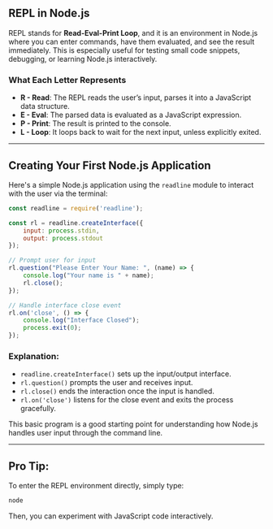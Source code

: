 ## REPL in Node.js

REPL stands for **Read-Eval-Print Loop**, and it is an environment in Node.js where you can enter commands, have them evaluated, and see the result immediately. This is especially useful for testing small code snippets, debugging, or learning Node.js interactively.

### What Each Letter Represents

* **R - Read**: The REPL reads the user’s input, parses it into a JavaScript data structure.
* **E - Eval**: The parsed data is evaluated as a JavaScript expression.
* **P - Print**: The result is printed to the console.
* **L - Loop**: It loops back to wait for the next input, unless explicitly exited.

---

## Creating Your First Node.js Application

Here's a simple Node.js application using the `readline` module to interact with the user via the terminal:

```js
const readline = require('readline');

const rl = readline.createInterface({
    input: process.stdin,
    output: process.stdout
});

// Prompt user for input
rl.question("Please Enter Your Name: ", (name) => {
    console.log("Your name is " + name);
    rl.close();
});

// Handle interface close event
rl.on('close', () => {
    console.log("Interface Closed");
    process.exit(0);
});
```

### Explanation:

* `readline.createInterface()` sets up the input/output interface.
* `rl.question()` prompts the user and receives input.
* `rl.close()` ends the interaction once the input is handled.
* `rl.on('close')` listens for the close event and exits the process gracefully.

This basic program is a good starting point for understanding how Node.js handles user input through the command line.

---

## Pro Tip:

To enter the REPL environment directly, simply type:

```bash
node
```

Then, you can experiment with JavaScript code interactively.

